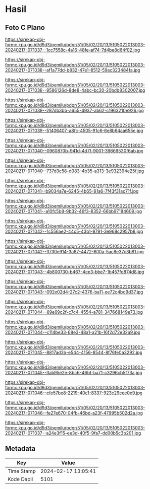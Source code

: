# Hasil

## Foto C Plano

https://sirekap-obj-formc.kpu.go.id/d9d3/pemilu/pdpr/51/05/02/20/13/5105022013003-20240217-071037--1cc7558c-4a16-48fe-af74-7d4be8d64f02.jpg

https://sirekap-obj-formc.kpu.go.id/d9d3/pemilu/pdpr/51/05/02/20/13/5105022013003-20240217-071038--af1a77dd-b832-47e1-8512-59ac323484fa.jpg

https://sirekap-obj-formc.kpu.go.id/d9d3/pemilu/pdpr/51/05/02/20/13/5105022013003-20240217-071038--9586126d-8de8-4abc-bc30-20bdb8302007.jpg

https://sirekap-obj-formc.kpu.go.id/d9d3/pemilu/pdpr/51/05/02/20/13/5105022013003-20240217-071039--287db3bb-a655-4937-ab62-c1963210e926.jpg

https://sirekap-obj-formc.kpu.go.id/d9d3/pemilu/pdpr/51/05/02/20/13/5105022013003-20240217-071039--51406407-a8fc-4505-91c6-6e8b64aa655e.jpg

https://sirekap-obj-formc.kpu.go.id/d9d3/pemilu/pdpr/51/05/02/20/13/5105022013003-20240217-071040--0960870b-941d-4d7f-9001-36666530f6ab.jpg

https://sirekap-obj-formc.kpu.go.id/d9d3/pemilu/pdpr/51/05/02/20/13/5105022013003-20240217-071040--737d3c58-d083-4b35-a313-3e932394e25f.jpg

https://sirekap-obj-formc.kpu.go.id/d9d3/pemilu/pdpr/51/05/02/20/13/5105022013003-20240217-071041--b9034a7e-6245-4b65-91a6-7f43f31ac71f.jpg

https://sirekap-obj-formc.kpu.go.id/d9d3/pemilu/pdpr/51/05/02/20/13/5105022013003-20240217-071041--a10fc5b8-9b32-46f3-8352-66bb97184609.jpg

https://sirekap-obj-formc.kpu.go.id/d9d3/pemilu/pdpr/51/05/02/20/13/5105022013003-20240217-071042--1c556ae2-44c5-43b1-9791-3e968c2957b8.jpg

https://sirekap-obj-formc.kpu.go.id/d9d3/pemilu/pdpr/51/05/02/20/13/5105022013003-20240217-071042--3730e914-3a87-4472-800a-5ac8e37c3b81.jpg

https://sirekap-obj-formc.kpu.go.id/d9d3/pemilu/pdpr/51/05/02/20/13/5105022013003-20240217-071043--4b800730-b467-4ce3-bbe7-1b457fd874d8.jpg

https://sirekap-obj-formc.kpu.go.id/d9d3/pemilu/pdpr/51/05/02/20/13/5105022013003-20240217-071043--092e02d4-27c2-4376-ba11-ee72c4bd9d37.jpg

https://sirekap-obj-formc.kpu.go.id/d9d3/pemilu/pdpr/51/05/02/20/13/5105022013003-20240217-071044--89e69c2f-c7c4-4554-a781-347668149e73.jpg

https://sirekap-obj-formc.kpu.go.id/d9d3/pemilu/pdpr/51/05/02/20/13/5105022013003-20240217-071044--c114be33-68e3-48a1-a21b-16f2d72e32a9.jpg

https://sirekap-obj-formc.kpu.go.id/d9d3/pemilu/pdpr/51/05/02/20/13/5105022013003-20240217-071045--8817ad3b-e544-4156-8544-8f76fe0a3292.jpg

https://sirekap-obj-formc.kpu.go.id/d9d3/pemilu/pdpr/51/05/02/20/13/5105022013003-20240217-071045--3ab95e2e-8bc6-46bf-ba71-c3296cb5f73a.jpg

https://sirekap-obj-formc.kpu.go.id/d9d3/pemilu/pdpr/51/05/02/20/13/5105022013003-20240217-071046--cfe57be8-2219-40c1-8337-923c29cee0e9.jpg

https://sirekap-obj-formc.kpu.go.id/d9d3/pemilu/pdpr/51/05/02/20/13/5105022013003-20240217-071046--fe27e670-04fb-46bd-a23f-47995b502d2a.jpg

https://sirekap-obj-formc.kpu.go.id/d9d3/pemilu/pdpr/51/05/02/20/13/5105022013003-20240217-071037--a24e3f15-ee3d-40f5-9fa7-dd00b5c3b201.jpg


## Metadata

| Key        | Value               |
| ---------- | ------------------- |
| Time Stamp | 2024-02-17 13:05:41 |
| Kode Dapil | 5101                |



